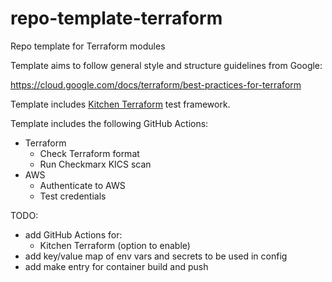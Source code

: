 # repo-template-terraform
Repo template for Terraform modules

Template aims to follow general style and structure guidelines from Google:

https://cloud.google.com/docs/terraform/best-practices-for-terraform


Template includes [Kitchen Terraform](https://newcontext-oss.github.io/kitchen-terraform/)
test framework.

Template includes the following GitHub Actions:
- Terraform
  - Check Terraform format
  - Run Checkmarx KICS scan
- AWS
  - Authenticate to AWS
  - Test credentials

TODO:
- add GitHub Actions for:
  - Kitchen Terraform (option to enable)
- add key/value map of env vars and secrets to be used in config
- add make entry for container build and push
